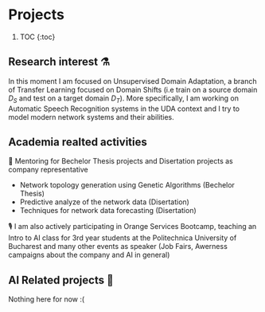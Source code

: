 # Projects

1. TOC
{:toc}

## Research interest ⚗️

In this moment I am focused on Unsupervised Domain Adaptation, a branch of Transfer Learning focused on Domain Shifts (i.e train on a source domain $D_{S}$ and test on a target domain $D_{T}$). More specifically, I am working on Automatic Speech Recognition systems in the UDA context and I try to model modern network systems and their abilities.


## Academia realted activities

👀 Mentoring for Bechelor Thesis projects and Disertation projects as company representative
 - Network topology generation using Genetic Algorithms (Bechelor Thesis)
 - Predictive analyze of the network data (Disertation)
 - Techniques for network data forecasting (Disertation)

🎙 I am also actively participating in Orange Services Bootcamp, teaching an Intro to AI class for 3rd year students at the Politechnica University of Bucharest and many other events as speaker (Job Fairs, Awerness campaigns about the company and AI in general)

## AI Related projects 🛫

Nothing here for now :(  


